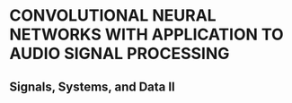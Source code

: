# CONVOLUTIONAL NEURAL NETWORKS WITH APPLICATION TO AUDIO SIGNAL PROCESSING
## Signals, Systems, and Data II
